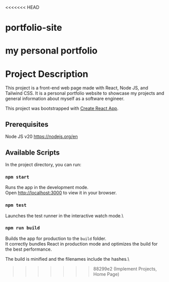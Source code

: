 <<<<<<< HEAD
# portfolio-site
my personal portfolio 
=======
# Project Description 
This project is a front-end web page made with React, Node JS, and Tailwind CSS. It is a personal portfolio website to showcase my projects and general information about myself as a software engineer. 

This project was bootstrapped with [Create React App](https://github.com/facebook/create-react-app).

## Prerequisites

Node JS v20 https://nodejs.org/en

## Available Scripts

In the project directory, you can run:

### `npm start`

Runs the app in the development mode.\
Open [http://localhost:3000](http://localhost:3000) to view it in your browser.

### `npm test`

Launches the test runner in the interactive watch mode.\

### `npm run build`

Builds the app for production to the `build` folder.\
It correctly bundles React in production mode and optimizes the build for the best performance.

The build is minified and the filenames include the hashes.\
>>>>>>> 88299e2 (Implement Projects, Home Page)

